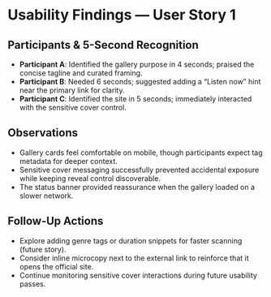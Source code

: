 # Usability Findings — User Story 1

## Participants & 5-Second Recognition
- **Participant A**: Identified the gallery purpose in 4 seconds; praised the concise tagline and curated framing.
- **Participant B**: Needed 6 seconds; suggested adding a “Listen now” hint near the primary link for clarity.
- **Participant C**: Identified the site in 5 seconds; immediately interacted with the sensitive cover control.

## Observations
- Gallery cards feel comfortable on mobile, though participants expect tag metadata for deeper context.
- Sensitive cover messaging successfully prevented accidental exposure while keeping reveal control discoverable.
- The status banner provided reassurance when the gallery loaded on a slower network.

## Follow-Up Actions
- Explore adding genre tags or duration snippets for faster scanning (future story).
- Consider inline microcopy next to the external link to reinforce that it opens the official site.
- Continue monitoring sensitive cover interactions during future usability passes.

